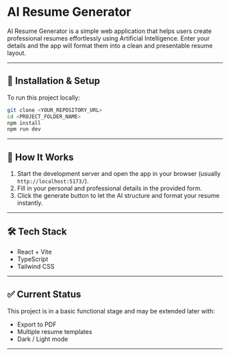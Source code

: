 # AI Resume Generator

AI Resume Generator is a simple web application that helps users create professional resumes effortlessly using Artificial Intelligence. Enter your details and the app will format them into a clean and presentable resume layout.

---

## 🚀 Installation & Setup

To run this project locally:

```bash
git clone <YOUR_REPOSITORY_URL>
cd <PROJECT_FOLDER_NAME>
npm install
npm run dev
```

---

## 📌 How It Works

1. Start the development server and open the app in your browser (usually `http://localhost:5173/`).
2. Fill in your personal and professional details in the provided form.
3. Click the generate button to let the AI structure and format your resume instantly.

---

## 🛠️ Tech Stack

- React + Vite  
- TypeScript  
- Tailwind CSS

---

## ✅ Current Status

This project is in a basic functional stage and may be extended later with:

- Export to PDF  
- Multiple resume templates  
- Dark / Light mode

---
